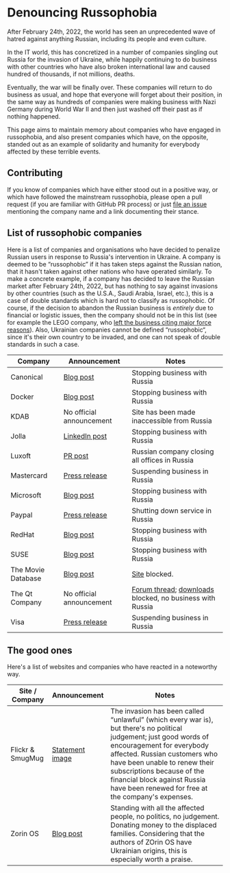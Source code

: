 # Denouncing Russophobia

After February 24th, 2022, the world has seen an unprecedented wave of hatred
against anything Russian, including its people and even culture.

In the IT world, this has concretized in a number of companies singling out
Russia for the invasion of Ukraine, while happily continuing to do business
with other countries who have also broken international law and caused hundred
of thousands, if not millions, deaths.

Eventually, the war will be finally over. These companies will return to do
business as usual, and hope that everyone will forget about their position, in
the same way as hundreds of companies were making business with Nazi Germany
during World War II and then just washed off their past as if nothing happened.

This page aims to maintain memory about companies who have engaged in
russophobia, and also present companies which have, on the opposite, standed
out as an example of solidarity and humanity for everybody affected by these
terrible events.


## Contributing

If you know of companies which have either stood out in a positive way, or
which have followed the mainstream russophobia, please open a pull request (if
you are familiar with GitHub PR process) or just [file an
issue](https://github.com/mardy/russophobia/issues/new) mentioning the company
name and a link documenting their stance.


## List of russophobic companies

Here is a list of companies and organisations who have decided to penalize
Russian users in response to Russia's intervention in Ukraine. A company is
deemed to be “russophobic” if it has taken steps against the Russian nation,
that it hasn't taken against other nations who have operated similarly. To make
a concrete example, if a company has decided to leave the Russian market after
February 24th, 2022, but has nothing to say against invasions by other
countries (such as the U.S.A., Saudi Arabia, Israel, etc.), this is a case of
double standards which is hard not to classify as russophobic. Of course, if
the decision to abandon the Russian business is *entirely* due to financial or
logistic issues, then the company should not be in this list (see for example
the LEGO company, who [left the business citing major force
reasons](https://www.lego.com/en-us/aboutus/news/2022/march/statement-on-ukraine-russia)).
Also, Ukrainian companies cannot be defined “russophobic“, since it's their own
country to be invaded, and one can not speak of double standards in such a
case.


Company | Announcement | Notes
---|---|---
Canonical | [Blog post](https://canonical.com/blog/canonical-standing-with-ukraine) | Stopping business with Russia
Docker | [Blog post](https://www.docker.com/blog/dockers-response-to-the-invasion-of-ukraine) | Stopping business with Russia
KDAB | No official announcement | Site has been made inaccessible from Russia
Jolla | [LinkedIn post](https://www.linkedin.com/posts/samulisimojoki_putinin-hy%C3%B6kk%C3%A4ys-ukrainaan-pakottaa-meist%C3%A4-activity-6904001201180934144-lb4d/) | Stopping business with Russia
Luxoft | [PR post](https://www.luxoft.com/pr/we-stand-united-with-ukraine) | Russian company closing all offices in Russia
Mastercard | [Press release](https://www.mastercard.com/news/press/2022/march/mastercard-statement-on-suspension-of-russian-operations/) | Suspending business in Russia
Microsoft | [Blog post](https://blogs.microsoft.com/on-the-issues/2022/03/04/microsoft-suspends-russia-sales-ukraine-conflict/) | Stopping business with Russia
Paypal | [Press release](https://newsroom.paypal-corp.com/2022-03-05-paypal-ceo-dan-schulman-message-ukraine) | Shutting down service in Russia
RedHat | [Blog post](https://www.redhat.com/en/blog/red-hats-response-war-ukraine) | Stopping business with Russia
SUSE | [Blog post](https://www.suse.com/c/standing-with-ukraine) | Stopping business with Russia
The Movie Database | [Blog post](https://blog.themoviedb.org/the-movie-database-suspends-access-from-russia-and-belarus-b6a1a96fb35b) | [Site](https://themoviedb.org) blocked.
The Qt Company | No official announcement | [Forum thread](https://forum.qt.io/topic/134724/unlock-qt-in-russia); [downloads](https://download.qt.io) blocked, no business with Russia
Visa | [Press release](https://usa.visa.com/about-visa/newsroom/press-releases.releaseId.18871.html) | Suspending business in Russia


## The good ones

Here's a list of websites and companies who have reacted in a noteworthy way.

Site / Company | Announcement | Notes
---|---|---
Flickr & SmugMug | [Statement image](https://flickr.com/photos/flickr/51937987646/in/datetaken/) | The invasion has been called “unlawful” (which every war is), but there's no political judgement; just good words of encouragement for everybody affected. Russian customers who have been unable to renew their subscriptions because of the financial block against Russia have been renewed for free at the company's expenses.
Zorin OS | [Blog post](https://blog.zorin.com/2022/03/10/zorin-os-16-1-released-support-for-ukraine/) | Standing with all the affected people, no politics, no judgement. Donating money to the displaced families. Considering that the authors of ZOrin OS have Ukrainian origins, this is especially worth a praise.

